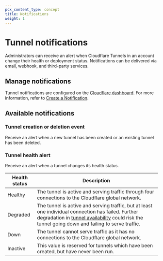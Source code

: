 ```yaml
---
pcx_content_type: concept
title: Notifications
weight: 1
---
```


# Tunnel notifications

Administrators can receive an alert when Cloudflare Tunnels in an account change their health or deployment status. Notifications can be delivered via email, webhook, and third-party services.

## Manage notifications

Tunnel notifications are configured on the [Cloudflare dashboard](https://dash.cloudflare.com/). For more information, refer to [Create a Notification](/fundamentals/notifications/create-notifications/).

## Available notifications

### Tunnel creation or deletion event

Receive an alert when a new tunnel has been created or an existing tunnel has been deleted.

### Tunnel health alert

Receive an alert when a tunnel changes its health status.

| Health status | Description  |
| ------------- | ------------ |
| Healthy       | The tunnel is active and serving traffic through four connections to the Cloudflare global network. |
| Degraded      | The tunnel is active and serving traffic, but at least one individual connection has failed. Further degradation in [tunnel availability](/cloudflare-one/connections/connect-networks/deploy-tunnels/deploy-cloudflared-replicas/) could risk the tunnel going down and failing to serve traffic.|
| Down          | The tunnel cannot serve traffic as it has no connections to the Cloudflare global network.|
| Inactive      | This value is reserved for tunnels which have been created, but have never been run.|

